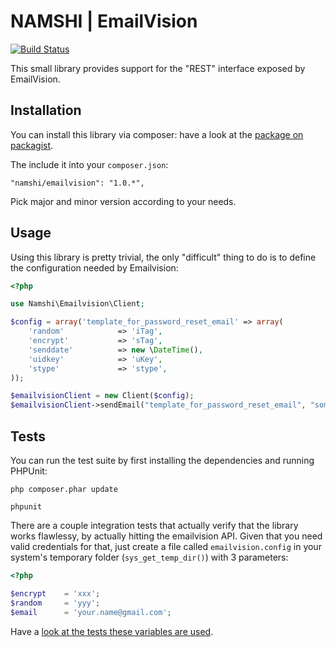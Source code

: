 # NAMSHI | EmailVision

[![Build Status](https://travis-ci.org/namshi/emailvision.png)](https://travis-ci.org/namshi/emailvision)

This small library provides support for the
"REST" interface exposed by EmailVision.

## Installation

You can install this library via composer: have a look
at the [package on packagist](https://packagist.org/packages/namshi/emailvision).

The include it into your `composer.json`:

```
"namshi/emailvision": "1.0.*",
```

Pick major and minor version according to your needs.

## Usage

Using this library is pretty trivial, the only "difficult" thing to do
is to define the configuration needed by Emailvision:

``` php
<?php

use Namshi\Emailvision\Client;

$config = array('template_for_password_reset_email' => array(
    'random'            => 'iTag',
    'encrypt'           => 'sTag',
    'senddate'          => new \DateTime(),
    'uidkey'            => 'uKey',
    'stype'             => 'stype',
));

$emailvisionClient = new Client($config);
$emailvisionClient->sendEmail("template_for_password_reset_email", "someone@gmail.com", array('name' => 'Alex'));
```

## Tests

You can run the test suite by first installing the
dependencies and running PHPUnit:

```
php composer.phar update

phpunit
```

There are a couple integration tests that actually verify that the library
works flawlessy, by actually hitting the emailvision API. Given that you need
valid credentials for that, just create a file called `emailvision.config`
in your system's temporary folder (`sys_get_temp_dir()`) with 3 parameters:

``` php
<?php

$encrypt    = 'xxx';
$random     = 'yyy';
$email      = 'your.name@gmail.com';
```

Have a [look at the tests these variables are used](https://github.com/namshi/emailvision/blob/1.0.0/Test/ClientTest.php#L77).
